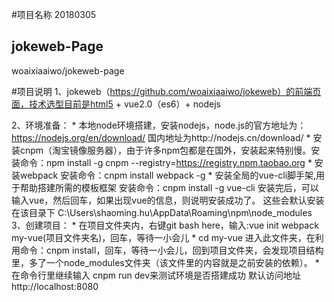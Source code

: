 #项目名称 20180305
## jokeweb-Page
woaixiaaiwo/jokeweb-page

#项目说明
1、jokeweb（https://github.com/woaixiaaiwo/jokeweb）的前端页面，技术选型目前是html5 + vue2.0（es6）+ nodejs

2、环境准备：
	* 本地node环境搭建，安装nodejs，node.js的官方地址为：https://nodejs.org/en/download/ 国内地址为http://nodejs.cn/download/
	* 安装cnpm（淘宝镜像服务器），由于许多npm包都是在国外，安装起来特别慢。安装命令：npm install -g cnpm --registry=https://registry.npm.taobao.org
	* 安装webpack 安装命令：cnpm install webpack -g
	* 安装全局的vue-cli脚手架,用于帮助搭建所需的模板框架 安装命令：cnpm install -g vue-cli    安装完后，可以输入vue，然后回车，如果出现vue的信息，则说明安装成功了。
	这些会默认安装在该目录下 C:\Users\shaoming.hu\AppData\Roaming\npm\node_modules
3、创建项目：
	* 在项目文件夹内，右键git bash here，输入:vue init webpack my-vue(项目文件夹名)，回车，等待一小会儿
	* cd my-vue 进入此文件夹，在利用命令：cnpm install，回车，等待一小会儿，回到项目文件夹，会发现项目结构里，多了一个node_modules文件夹（该文件里的内容就是之前安装的依赖）。
	* 在命令行里继续输入 cnpm run dev来测试环境是否搭建成功  默认访问地址http://localhost:8080
